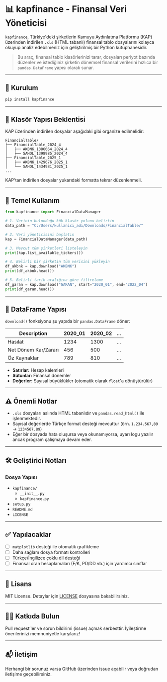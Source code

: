 
# 📊 kapfinance - Finansal Veri Yöneticisi

`kapfinance`, Türkiye'deki şirketlerin Kamuyu Aydınlatma Platformu (KAP) üzerinden indirilen `.xls` (HTML tabanlı) finansal tablo dosyalarını kolayca okuyup analiz edebilmeniz için geliştirilmiş bir Python kütüphanesidir.

> Bu araç, finansal tablo klasörlerinizi tarar, dosyaları periyot bazında düzenler ve istediğiniz şirketin dönemsel finansal verilerini hızlıca bir `pandas.DataFrame` yapısı olarak sunar.

---

## 🚀 Kurulum

```bash
pip install kapfinance
```

---

## 📂 Klasör Yapısı Beklentisi

KAP üzerinden indirilen dosyalar aşağıdaki gibi organize edilmelidir:

```
FinancialTable/
├── FinancialTable_2024_4
│   ├── AKBNK_1386664_2024_4
│   ├── SAHOL_1398985_2024_4
├── FinancialTable_2025_1
│   ├── AKBNK_1429676_2025_1
│   └── SAHOL_1434981_2025_1
...
```

KAP'tan indirilen dosyalar yukarıdaki formatta tekrar düzenlenmeli.

---

## 🧠 Temel Kullanım

```python
from kapfinance import FinancialDataManager

# 1. Verinin bulunduğu kök klasör yolunu belirtin
data_path = "C:/Users/kullanici_adi/Downloads/FinancialTable/"

# 2. Veri yöneticisini başlatın
kap = FinancialDataManager(data_path)

# 3. Mevcut tüm şirketleri listeleyin
print(kap.list_available_tickers())

# 4. Belirli bir şirketin tüm verisini yükleyin
df_akbnk = kap.download("AKBNK")
print(df_akbnk.head())

# 5. Belirli tarih aralığına göre filtreleme
df_garan = kap.download("GARAN", start="2020_01", end="2022_04")
print(df_garan.head())
```

---

## 📐 DataFrame Yapısı

`download()` fonksiyonu şu yapıda bir `pandas.DataFrame` döner:

| Description               | 2020_01 | 2020_02 | ... |
|---------------------------|---------|---------|-----|
| Hasılat                   | 1234    | 1300    | ... |
| Net Dönem Kar/Zararı      | 456     | 500     | ... |
| Öz Kaynaklar              | 789     | 810     | ... |

- **Satırlar:** Hesap kalemleri  
- **Sütunlar:** Finansal dönemler  
- **Değerler:** Sayısal büyüklükler (otomatik olarak `float`'a dönüştürülür)

---

## ⚠️ Önemli Notlar

- `.xls` dosyaları aslında HTML tabanlıdır ve `pandas.read_html()` ile işlenmektedir.
- Sayısal değerlerde Türkçe format desteği mevcuttur (örn. `1.234.567,89` → `1234567.89`)
- Eğer bir dosyada hata oluşursa veya okunamıyorsa, uyarı logu yazılır ancak program çalışmaya devam eder.

---

## 🛠 Geliştirici Notları

### Dosya Yapısı

- `kapfinance/`
  - `__init__.py`
  - `kapfinance.py`
- `setup.py`
- `README.md`
- `LICENSE`

---

## ✅ Yapılacaklar

- [ ] `matplotlib` desteği ile otomatik grafikleme
- [ ] Daha sağlam dosya formatı kontrolleri
- [ ] Türkçe/İngilizce çoklu dil desteği
- [ ] Finansal oran hesaplamaları (F/K, PD/DD vb.) için yardımcı sınıflar

---

## 📄 Lisans

MIT License. Detaylar için [LICENSE](./LICENSE) dosyasına bakabilirsiniz.

---

## 👨‍💻 Katkıda Bulun

Pull request’ler ve sorun bildirimi (issue) açmak serbesttir. İyileştirme önerilerinizi memnuniyetle karşılarız!

---

## 📬 İletişim

Herhangi bir sorunuz varsa GitHub üzerinden issue açabilir veya doğrudan iletişime geçebilirsiniz.
